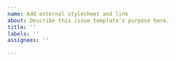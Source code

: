 ```yaml
---
name: Add external stylesheet and link
about: Describe this issue template's purpose here.
title: ''
labels: ''
assignees: ''

---
```



